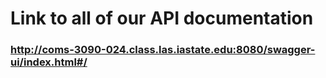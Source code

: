 # Link to all of our API documentation

### http://coms-3090-024.class.las.iastate.edu:8080/swagger-ui/index.html#/